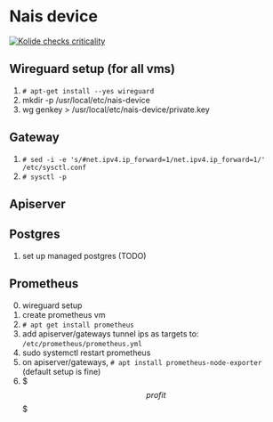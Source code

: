 # Nais device

[![Kolide checks criticality](https://github.com/nais/device/workflows/Kolide%20checks%20criticality/badge.svg)](https://github.com/nais/device/actions?query=workflow%3A%22Kolide+checks+criticality%22)


## Wireguard setup (for all vms)
  1. `# apt-get install --yes wireguard`
  2. mkdir -p /usr/local/etc/nais-device
  3. wg genkey > /usr/local/etc/nais-device/private.key

## Gateway
  1. `# sed -i -e 's/#net.ipv4.ip_forward=1/net.ipv4.ip_forward=1/' /etc/sysctl.conf`
  2. `# sysctl -p`

## Apiserver

## Postgres
  1. set up managed postgres (TODO)

## Prometheus
  0. wireguard setup
  1. create prometheus vm
  2. `# apt get install prometheus`
  3. add apiserver/gateways tunnel ips as targets to: `/etc/prometheus/prometheus.yml`
  4. sudo systemctl restart prometheus
  5. on apiserver/gateways, `# apt install prometheus-node-exporter` (default setup is fine)
  6. $$$ profit $$$

